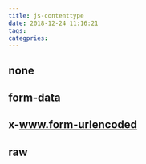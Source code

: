 ```yaml
---
title: js-contenttype
date: 2018-12-24 11:16:21
tags:
categpries:
---
```

## none

## form-data


## x-www.form-urlencoded


## raw

